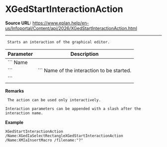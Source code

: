 # XGedStartInteractionAction

**Source URL:** https://www.eplan.help/en-us/Infoportal/Content/api/2026/XGedStartInteractionAction.html

---

```
 Starts an interaction of the graphical editor.

```

| Parameter | Description |
| --- | --- |
| ``` Name
 ``` | ``` Name of the interaction to be started.
 ``` |

**Remarks**

```
 The action can be used only interactively.

Interaction parameters can be appended with a slash after the interaction name.

```

**Example**

```
XGedStartInteractionAction /Name:XGedIaSelectRectangleXGedStartInteractionAction /Name:XMIaInsertMacro /filename:"?"

```